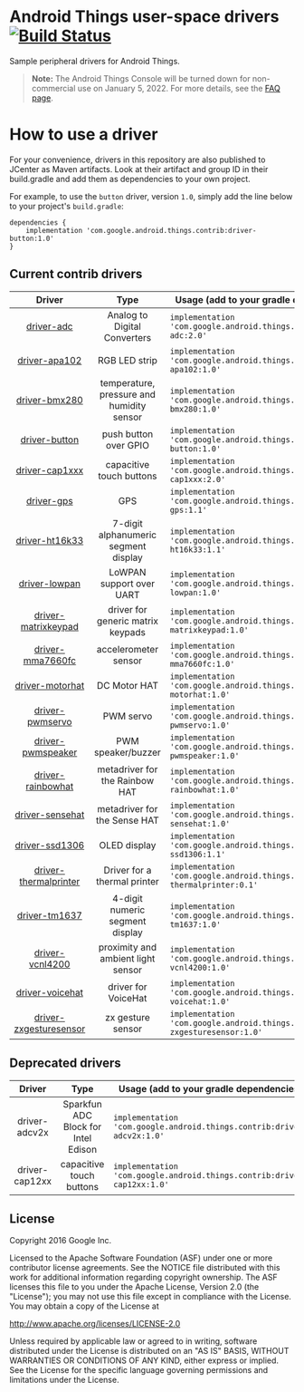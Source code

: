 Android Things user-space drivers [![Build Status](https://travis-ci.org/androidthings/contrib-drivers.svg?branch=master)](https://travis-ci.org/androidthings/contrib-drivers) 
=================================

Sample peripheral drivers for Android Things.

> **Note:** The Android Things Console will be turned down for non-commercial
> use on January 5, 2022. For more details, see the
> [FAQ page](https://developer.android.com/things/faq).

How to use a driver
===================

For your convenience, drivers in this repository are also published to JCenter
as Maven artifacts. Look at their artifact and group ID in their build.gradle
and add them as dependencies to your own project.

For example, to use the `button` driver, version `1.0`, simply add the line
below to your project's `build.gradle`:


```
dependencies {
    implementation 'com.google.android.things.contrib:driver-button:1.0'
}
```


Current contrib drivers
-----------------------

<!-- DRIVER_LIST_START -->
Driver | Type | Usage (add to your gradle dependencies) | Note
:---:|:---:| --- | ---
[driver-adc](adc) | Analog to Digital Converters | `implementation 'com.google.android.things.contrib:driver-adc:2.0'` | [sample](https://github.com/androidthings/drivers-samples/tree/master/ads1015) [changelog](adc/CHANGELOG.md)
[driver-apa102](apa102) | RGB LED strip | `implementation 'com.google.android.things.contrib:driver-apa102:1.0'` | [sample](https://github.com/androidthings/drivers-samples/tree/master/apa102) [changelog](apa102/CHANGELOG.md)
[driver-bmx280](bmx280) | temperature, pressure and humidity sensor | `implementation 'com.google.android.things.contrib:driver-bmx280:1.0'` | [sample](https://github.com/androidthings/drivers-samples/tree/master/bmx280) [changelog](bmx280/CHANGELOG.md)
[driver-button](button) | push button over GPIO | `implementation 'com.google.android.things.contrib:driver-button:1.0'` | [sample](https://github.com/androidthings/sample-button) [changelog](button/CHANGELOG.md)
[driver-cap1xxx](cap1xxx) | capacitive touch buttons | `implementation 'com.google.android.things.contrib:driver-cap1xxx:2.0'` |  [changelog](cap1xxx/CHANGELOG.md)
[driver-gps](gps) | GPS | `implementation 'com.google.android.things.contrib:driver-gps:1.1'` | [sample](https://github.com/androidthings/drivers-samples/tree/master/gps) [changelog](gps/CHANGELOG.md)
[driver-ht16k33](ht16k33) | 7-digit alphanumeric segment display | `implementation 'com.google.android.things.contrib:driver-ht16k33:1.1'` | [sample](https://github.com/androidthings/drivers-samples/tree/master/ht16k33) [changelog](ht16k33/CHANGELOG.md)
[driver-lowpan](lowpan) | LoWPAN support over UART | `implementation 'com.google.android.things.contrib:driver-lowpan:1.0'` | [sample](https://github.com/androidthings/sample-lowpan) [changelog](lowpan/CHANGELOG.md)
[driver-matrixkeypad](matrixkeypad) | driver for generic matrix keypads | `implementation 'com.google.android.things.contrib:driver-matrixkeypad:1.0'` | [sample](https://github.com/androidthings/drivers-samples/tree/master/matrixkeypad) [changelog](matrixkeypad/CHANGELOG.md)
[driver-mma7660fc](mma7660fc) | accelerometer sensor | `implementation 'com.google.android.things.contrib:driver-mma7660fc:1.0'` | [sample](https://github.com/androidthings/drivers-samples/tree/master/mma7660fc) [changelog](mma7660fc/CHANGELOG.md)
[driver-motorhat](motorhat) | DC Motor HAT | `implementation 'com.google.android.things.contrib:driver-motorhat:1.0'` | [sample](https://github.com/androidthings/robocar) [changelog](motorhat/CHANGELOG.md)
[driver-pwmservo](pwmservo) | PWM servo | `implementation 'com.google.android.things.contrib:driver-pwmservo:1.0'` | [sample](https://github.com/androidthings/drivers-samples/tree/master/pwmservo) [changelog](pwmservo/CHANGELOG.md)
[driver-pwmspeaker](pwmspeaker) | PWM speaker/buzzer | `implementation 'com.google.android.things.contrib:driver-pwmspeaker:1.0'` | [sample](https://github.com/androidthings/drivers-samples/tree/master/pwmspeaker) [changelog](pwmspeaker/CHANGELOG.md)
[driver-rainbowhat](rainbowhat) | metadriver for the Rainbow HAT | `implementation 'com.google.android.things.contrib:driver-rainbowhat:1.0'` | [sample](https://github.com/androidthings/weatherstation) [changelog](rainbowhat/CHANGELOG.md)
[driver-sensehat](sensehat) | metadriver for the Sense HAT | `implementation 'com.google.android.things.contrib:driver-sensehat:1.0'` |  [changelog](sensehat/CHANGELOG.md)
[driver-ssd1306](ssd1306) | OLED display | `implementation 'com.google.android.things.contrib:driver-ssd1306:1.1'` | [sample](https://github.com/androidthings/drivers-samples/tree/master/ssd1306) [changelog](ssd1306/CHANGELOG.md)
[driver-thermalprinter](thermalprinter) | Driver for a thermal printer | `implementation 'com.google.android.things.contrib:driver-thermalprinter:0.1'` |  [changelog](thermalprinter/CHANGELOG.md)
[driver-tm1637](tm1637) | 4-digit numeric segment display | `implementation 'com.google.android.things.contrib:driver-tm1637:1.0'` | [sample](https://github.com/androidthings/drivers-samples/tree/master/tm1637) [changelog](tm1637/CHANGELOG.md)
[driver-vcnl4200](vcnl4200) | proximity and ambient light sensor | `implementation 'com.google.android.things.contrib:driver-vcnl4200:1.0'` |  [changelog](vcnl4200/CHANGELOG.md)
[driver-voicehat](voicehat) | driver for VoiceHat | `implementation 'com.google.android.things.contrib:driver-voicehat:1.0'` | [sample](https://github.com/androidthings/sample-googleassistant) [changelog](voicehat/CHANGELOG.md)
[driver-zxgesturesensor](zxgesturesensor) | zx gesture sensor | `implementation 'com.google.android.things.contrib:driver-zxgesturesensor:1.0'` |  [changelog](zxgesturesensor/CHANGELOG.md)
<!-- DRIVER_LIST_END -->


Deprecated drivers
------------------
Driver | Type | Usage (add to your gradle dependencies) | Reason |
:---:|:---:| --- | --- |
driver-adcv2x | Sparkfun ADC Block for Intel Edison | `implementation 'com.google.android.things.contrib:driver-adcv2x:1.0'` | Superseded by [driver-adc](adc)
driver-cap12xx | capacitive touch buttons | `implementation 'com.google.android.things.contrib:driver-cap12xx:1.0'` | Superseded by [driver-cap1xxx](cap1xxx)

License
-------

Copyright 2016 Google Inc.

Licensed to the Apache Software Foundation (ASF) under one or more contributor
license agreements.  See the NOTICE file distributed with this work for
additional information regarding copyright ownership.  The ASF licenses this
file to you under the Apache License, Version 2.0 (the "License"); you may not
use this file except in compliance with the License.  You may obtain a copy of
the License at

  http://www.apache.org/licenses/LICENSE-2.0

Unless required by applicable law or agreed to in writing, software
distributed under the License is distributed on an "AS IS" BASIS, WITHOUT
WARRANTIES OR CONDITIONS OF ANY KIND, either express or implied.  See the
License for the specific language governing permissions and limitations under
the License.
